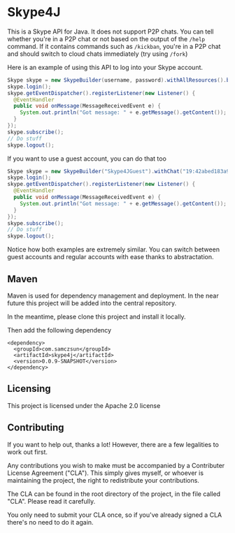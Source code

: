 # Skype4J

This is a Skype API for Java. It does not support P2P chats. You can tell whether you're in a P2P chat or not based on the output of the `/help` command. If it contains commands such as `/kickban`, you're in a P2P chat and should switch to cloud chats immediately (try using `/fork`)

Here is an example of using this API to log into your Skype account.

```java
Skype skype = new SkypeBuilder(username, password).withAllResources().build();
skype.login();
skype.getEventDispatcher().registerListener(new Listener() {
  @EventHandler
  public void onMessage(MessageReceivedEvent e) {
    System.out.println("Got message: " + e.getMessage().getContent());
  }
});
skype.subscribe();
// Do stuff
skype.logout();
```

If you want to use a guest account, you can do that too

```java
Skype skype = new SkypeBuilder("Skype4JGuest").withChat("19:42abed183a95456ea1de9e2f7356163c@thread.skype").withAllResources().build();
skype.login();
skype.getEventDispatcher().registerListener(new Listener() {
  @EventHandler
  public void onMessage(MessageReceivedEvent e) {
    System.out.println("Got message: " + e.getMessage().getContent());
  }
});
skype.subscribe();
// Do stuff
skype.logout();
```

Notice how both examples are extremely similar. You can switch between guest accounts and regular accounts with ease thanks to abstractation.
## Maven

Maven is used for dependency management and deployment. In the near future this project will be added into the central repository.

In the meantime, please clone this project and install it locally.

Then add the following dependency

```
<dependency>
  <groupId>com.samczsun</groupId>
  <artifactId>skype4j</artifactId>
  <version>0.0.9-SNAPSHOT</version>
</dependency>
```

## Licensing

This project is licensed under the Apache 2.0 license

## Contributing

If you want to help out, thanks a lot! However, there are a few legalities to work out first.

Any contributions you wish to make must be accompanied by a Contributer License Agreement ("CLA").
This simply gives myself, or whoever is maintaining the project, the right to redistribute your contributions.

The CLA can be found in the root directory of the project, in the file called "CLA". Please read it carefully.

You only need to submit your CLA once, so if you've already signed a CLA there's no need to do it again.